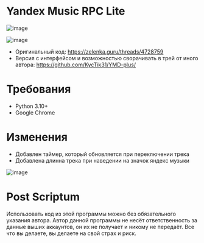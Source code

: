 # Yandex Music RPC Lite

![image](https://github.com/Soto4ka37/Yandex-Music-RPC-Lite/assets/62742200/a8c4a770-993b-4f6b-ae7f-352ad1153ef1)

![image](https://github.com/Soto4ka37/Yandex-Music-RPC-Lite/assets/62742200/97ccfdf0-36f5-4c63-be83-8ece49b40d3a)

- Оригинальный код: https://zelenka.guru/threads/4728759
- Версия с интерфейсом и возможностью сворачивать в трей от иного автора: https://github.com/KycTik31/YMD-plus/

# Требования
- Python 3.10+
- Google Chrome

# Изменения
- Добавлен таймер, который обновляется при переключении трека
- Добавлена длинна трека при наведении на значок яндекс музыки

![image](https://github.com/Soto4ka37/Yandex-Music-RPC-Lite/assets/62742200/37db2407-99f3-4104-a74b-2f7da04825da)
# Post Scriptum
Использовать код из этой программы можно без обязательного указания автора. Автор данной программы не несёт ответственность за данные выших аккаунтов, он их не получает и никому не передаёт. Все что вы делаете, вы делаете на свой страх и риск.
